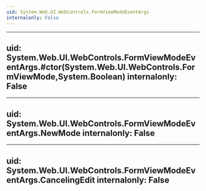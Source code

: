 ```yaml
---
uid: System.Web.UI.WebControls.FormViewModeEventArgs
internalonly: False
---
```


---
uid: System.Web.UI.WebControls.FormViewModeEventArgs.#ctor(System.Web.UI.WebControls.FormViewMode,System.Boolean)
internalonly: False
---

---
uid: System.Web.UI.WebControls.FormViewModeEventArgs.NewMode
internalonly: False
---

---
uid: System.Web.UI.WebControls.FormViewModeEventArgs.CancelingEdit
internalonly: False
---
